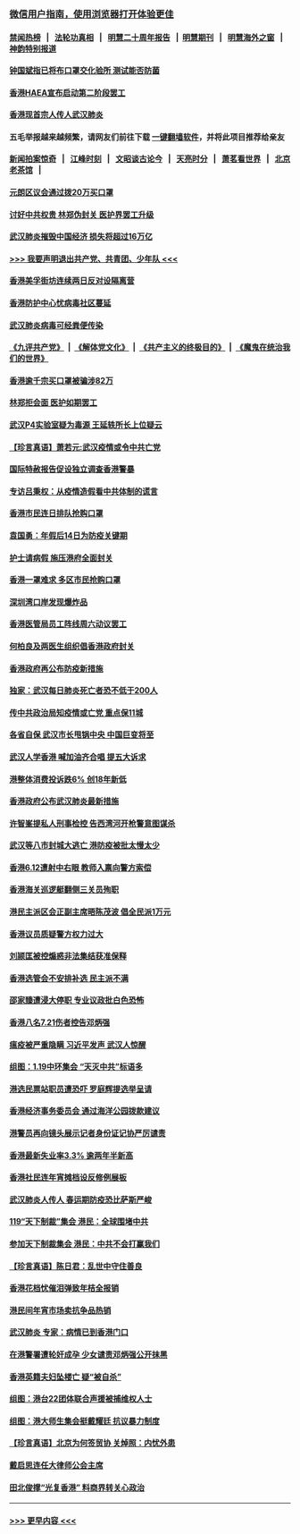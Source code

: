 ### [微信用户指南，使用浏览器打开体验更佳](https://github.com/gfw-breaker/banned-news1/blob/master/indexes/wechat-guide.md?t=0)
#### [禁闻热榜](热点新闻.md?t=0)  &nbsp;&nbsp;|&nbsp;&nbsp; [法轮功真相](https://github.com/gfw-breaker/truth/blob/master/README.md?t=0) &nbsp;&nbsp;|&nbsp;&nbsp; [明慧二十周年报告](https://github.com/gfw-breaker/mh-reports/blob/master/README.md?t=0) &nbsp;&nbsp;|&nbsp;&nbsp;[明慧期刊](https://github.com/gfw-breaker/mh-qikan) &nbsp;&nbsp;|&nbsp;&nbsp; [明慧海外之窗](https://github.com/gfw-breaker/mh-news/blob/master/README.md?t=0) &nbsp;&nbsp;|&nbsp;&nbsp; [神韵特别报道](https://github.com/gfw-breaker/mh-news/blob/master/shenyun.md?t=0)
#### [钟国斌指已将布口罩交化验所 测试能否防菌](../pages/nsc415/n11842783.md?t=02041122) 
#### [香港HAEA宣布启动第二阶段罢工](../pages/nsc415/n11842723.md?t=02041122) 
#### [香港现首宗人传人武汉肺炎](../pages/nsc415/n11842766.md?t=02041122) 
#### 五毛举报越来越频繁，请网友们前往下载 [一键翻墙软件](https://github.com/gfw-breaker/ssr-accounts)，并将此项目推荐给亲友
#### [新闻拍案惊奇](https://github.com/gfw-breaker/banned-news1/blob/master/pages/link4.md) &nbsp;&nbsp;|&nbsp;&nbsp; [江峰时刻](https://github.com/gfw-breaker/banned-news1/blob/master/pages/link4.md) &nbsp;&nbsp;|&nbsp;&nbsp; [文昭谈古论今](https://github.com/gfw-breaker/banned-news1/blob/master/pages/link4.md) &nbsp;&nbsp;|&nbsp;&nbsp; [天亮时分](https://github.com/gfw-breaker/banned-news1/blob/master/pages/link4.md) &nbsp;&nbsp;|&nbsp;&nbsp; [萧茗看世界](https://github.com/gfw-breaker/banned-news1/blob/master/pages/link4.md) &nbsp;&nbsp;|&nbsp;&nbsp; [北京老茶馆](https://github.com/gfw-breaker/banned-news1/blob/master/pages/link4.md) &nbsp;&nbsp;|&nbsp;&nbsp; 
#### [元朗区议会通过拨20万买口罩](../pages/nsc415/n11842754.md?t=02041122) 
#### [讨好中共权贵 林郑伪封关 医护界罢工升级](../pages/nsc415/n11842359.md?t=02041122) 
#### [武汉肺炎摧毁中国经济 损失将超过16万亿](../pages/nsc415/n11839723.md?t=02041122) 
#### [>>> 我要声明退出共产党、共青团、少年队 <<<](https://github.com/begood0513/goodnews/blob/master/quit/letter.md) 
#### [香港美孚街坊连续两日反对设隔离营](../pages/nsc415/n11839962.md?t=02041122) 
#### [香港防护中心忧病毒社区蔓延](../pages/nsc415/n11839933.md?t=02041122) 
#### [武汉肺炎病毒可经粪便传染](../pages/nsc415/n11839939.md?t=02041122) 
#### [《九评共产党》](https://github.com/begood0513/9ping.md/blob/master/README.md) &nbsp;|&nbsp; [《解体党文化》](../../../../jtdwh.md/blob/master/README.md)  &nbsp;|&nbsp; [《共产主义的终极目的》](../../../../gczydzjmd.md/blob/master/README.md) &nbsp;|&nbsp; [《魔鬼在统治我们的世界》](../../../../mgztzwmdsj.md/blob/master/README.md) 
#### [香港逾千宗买口罩被骗涉82万](../pages/nsc415/n11839914.md?t=02041122) 
#### [林郑拒会面 医护如期罢工](../pages/nsc415/n11839892.md?t=02041122) 
#### [武汉P4实验室疑为毒源 王延轶所长上位疑云](../pages/nsc415/n11835543.md?t=02041122) 
#### [【珍言真语】萧若元:武汉疫情或令中共亡党](../pages/nsc415/n11829394.md?t=02041122) 
#### [国际特赦报告促设独立调查香港警暴](../pages/nsc415/n11833845.md?t=02041122) 
#### [专访吕秉权：从疫情造假看中共体制的谎言](../pages/nsc415/n11833813.md?t=02041122) 
#### [香港市民连日排队抢购口罩](../pages/nsc415/n11833794.md?t=02041122) 
#### [袁国勇：年假后14日为防疫关键期](../pages/nsc415/n11831088.md?t=02041122) 
#### [护士请病假 施压港府全面封关](../pages/nsc415/n11831030.md?t=02041122) 
#### [香港一罩难求 多区市民抢购口罩](../pages/nsc415/n11831002.md?t=02041122) 
#### [深圳湾口岸发现爆炸品](../pages/nsc415/n11828802.md?t=02041122) 
#### [香港医管局员工阵线周六动议罢工](../pages/nsc415/n11828762.md?t=02041122) 
#### [何柏良及两医生组织倡香港政府封关](../pages/nsc415/n11828749.md?t=02041122) 
#### [香港政府再公布防疫新措施](../pages/nsc415/n11828716.md?t=02041122) 
#### [独家：武汉每日肺炎死亡者恐不低于200人](../pages/nsc415/n11828240.md?t=02041122) 
#### [传中共政治局知疫情或亡党 重点保11城](../pages/nsc415/n11828145.md?t=02041122) 
#### [各省自保 武汉市长甩锅中央 中国巨变将至](../pages/nsc415/n11828021.md?t=02041122) 
#### [武汉人学香港 喊加油齐合唱 提五大诉求](../pages/nsc415/n11827046.md?t=02041122) 
#### [港整体消费投诉跌6% 创18年新低](../pages/nsc415/n11817280.md?t=02041122) 
#### [香港政府公布武汉肺炎最新措施](../pages/nsc415/n11817152.md?t=02041122) 
#### [许智峯提私人刑事检控 告西湾河开枪警意图谋杀](../pages/nsc415/n11817132.md?t=02041122) 
#### [武汉等八市封城大逃亡 港防疫被批太慢太少](../pages/nsc415/n11817058.md?t=02041122) 
#### [香港6.12遭射中右眼 教师入禀向警方索偿](../pages/nsc415/n11814678.md?t=02041122) 
#### [香港海关巡逻艇翻侧三关员殉职](../pages/nsc415/n11814604.md?t=02041122) 
#### [港民主派区会正副主席晤陈茂波 倡全民派1万元](../pages/nsc415/n11814582.md?t=02041122) 
#### [香港议员质疑警方权力过大](../pages/nsc415/n11814560.md?t=02041122) 
#### [刘颕匡被控煽惑非法集结获准保释](../pages/nsc415/n11811727.md?t=02041122) 
#### [香港选管会不安排补选 民主派不满](../pages/nsc415/n11811691.md?t=02041122) 
#### [邵家臻遭浸大停职 专业议政批白色恐怖](../pages/nsc415/n11811670.md?t=02041122) 
#### [香港八名7.21伤者控告邓炳强](../pages/nsc415/n11811623.md?t=02041122) 
#### [瘟疫被严重隐瞒 习近平发声 武汉人惊醒](../pages/nsc415/n11811186.md?t=02041122) 
#### [组图：1.19中环集会 “天灭中共”标语多](../pages/nsc415/n11809514.md?t=02041122) 
#### [港选民票站职员遭恐吓 罗庭辉提选举呈请](../pages/nsc415/n11808914.md?t=02041122) 
#### [香港经济事务委员会 通过海洋公园拨款建议](../pages/nsc415/n11808906.md?t=02041122) 
#### [港警员再向镜头展示记者身份证记协严厉谴责](../pages/nsc415/n11808888.md?t=02041122) 
#### [香港最新失业率3.3% 逾两年半新高](../pages/nsc415/n11808887.md?t=02041122) 
#### [香港社民连年宵摊档设反修例展板](../pages/nsc415/n11808857.md?t=02041122) 
#### [武汉肺炎人传人 春运期防疫恐比萨斯严峻](../pages/nsc415/n11808739.md?t=02041122) 
#### [119“天下制裁”集会 港民：全球围堵中共](../pages/nsc415/n11806318.md?t=02041122) 
#### [参加天下制裁集会 港民：中共不会打赢我们](../pages/nsc415/n11806596.md?t=02041122) 
#### [【珍言真语】陈日君：乱世中守住善良](../pages/nsc415/n11806247.md?t=02041122) 
#### [香港花档忧催泪弹致年桔全报销](../pages/nsc415/n11806130.md?t=02041122) 
#### [港民间年宵市场卖抗争品热销](../pages/nsc415/n11806073.md?t=02041122) 
#### [武汉肺炎 专家：病情已到香港门口](../pages/nsc415/n11806020.md?t=02041122) 
#### [在港警署遭轮奸成孕 少女谴责邓炳强公开抹黑](../pages/nsc415/n11805981.md?t=02041122) 
#### [香港英籍夫妇坠楼亡 疑“被自杀”](../pages/nsc415/n11805937.md?t=02041122) 
#### [组图：港台22团体联合声援被捕维权人士](../pages/nsc415/n11801834.md?t=02041122) 
#### [组图：港大师生集会挺戴耀廷 抗议暴力制度](../pages/nsc415/n11799298.md?t=02041122) 
#### [【珍言真语】北京为何签贸协 关焯照：内忧外患](../pages/nsc415/n11799790.md?t=02041122) 
#### [戴启思连任大律师公会主席](../pages/nsc415/n11799306.md?t=02041122) 
#### [田北俊撑“光复香港” 料商界转关心政治](../pages/nsc415/n11799287.md?t=02041122) 

----
#### [ >>> 更早内容 <<< ](../indexes/nsc415-earlier.md)
